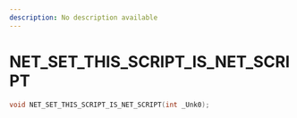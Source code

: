 ```yaml
---
description: No description available 
---
```


# NET_SET_THIS_SCRIPT_IS_NET_SCRIPT

```cpp
void NET_SET_THIS_SCRIPT_IS_NET_SCRIPT(int _Unk0);
```